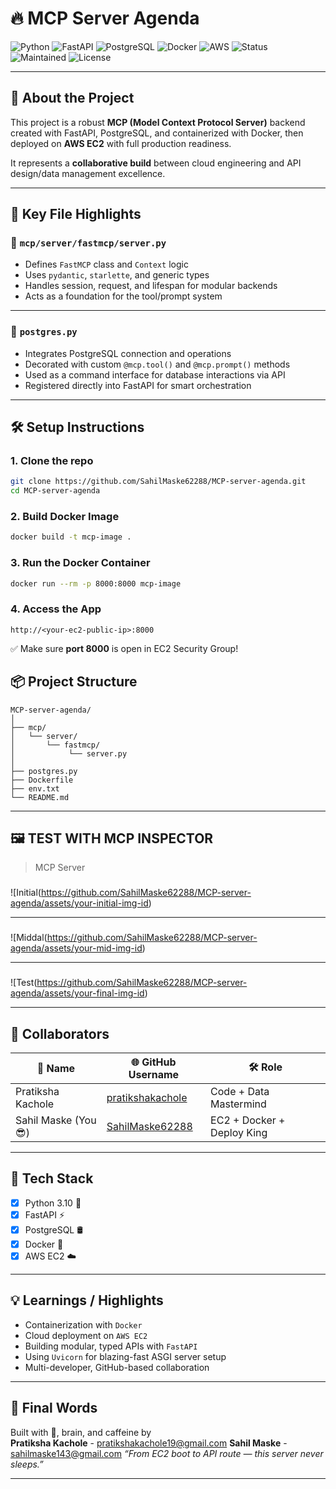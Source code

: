 # 🔥 MCP Server Agenda

![Python](https://img.shields.io/badge/Python-3.10-blue?logo=python)
![FastAPI](https://img.shields.io/badge/FastAPI-Uvicorn-0A9396?logo=fastapi)
![PostgreSQL](https://img.shields.io/badge/PostgreSQL-Relational_DB-blue?logo=postgresql)
![Docker](https://img.shields.io/badge/Docker-Containerized-blue?logo=docker)
![AWS](https://img.shields.io/badge/AWS-EC2-orange?logo=amazon-aws)
![Status](https://img.shields.io/badge/Deployed-LIVE-green)
![Maintained](https://img.shields.io/badge/Maintained-YES-brightgreen)
![License](https://img.shields.io/badge/License-MIT-lightgrey)

---

## 🚀 About the Project

This project is a robust **MCP (Model Context Protocol Server)** backend created with FastAPI, PostgreSQL, and containerized with Docker, then deployed on **AWS EC2** with full production readiness.

It represents a **collaborative build** between cloud engineering and API design/data management excellence.

---

## 📂 Key File Highlights

### 🧠 `mcp/server/fastmcp/server.py`
- Defines `FastMCP` class and `Context` logic
- Uses `pydantic`, `starlette`, and generic types
- Handles session, request, and lifespan for modular backends
- Acts as a foundation for the tool/prompt system

---

### 🧩 `postgres.py`
- Integrates PostgreSQL connection and operations
- Decorated with custom `@mcp.tool()` and `@mcp.prompt()` methods
- Used as a command interface for database interactions via API
- Registered directly into FastAPI for smart orchestration

---

## 🛠️ Setup Instructions

### 1. Clone the repo

```bash
git clone https://github.com/SahilMaske62288/MCP-server-agenda.git
cd MCP-server-agenda
```

### 2. Build Docker Image

```bash
docker build -t mcp-image .
```

### 3. Run the Docker Container

```bash
docker run --rm -p 8000:8000 mcp-image
```

### 4. Access the App

```
http://<your-ec2-public-ip>:8000
```

✅ Make sure **port 8000** is open in EC2 Security Group!



## 📦 Project Structure

```
MCP-server-agenda/
│
├── mcp/
│   └── server/
│       └── fastmcp/
│            └── server.py
│
├── postgres.py
├── Dockerfile
├── env.txt
└── README.md
```
---
## 🖼️ TEST WITH MCP INSPECTOR

> MCP Server

###

![Initial(https://github.com/SahilMaske62288/MCP-server-agenda/assets/your-initial-img-id)

---

###

![Middal(https://github.com/SahilMaske62288/MCP-server-agenda/assets/your-mid-img-id)

---

### 

![Test(https://github.com/SahilMaske62288/MCP-server-agenda/assets/your-final-img-id)

---

## 👥 Collaborators

| 👤 Name              | 🌐 GitHub Username                                          | 🛠️ Role                        |
|----------------------|------------------------------------------------------------|-------------------------------|
| Pratiksha Kachole    | [pratikshakachole](https://github.com/pratikshakachole)   | Code + Data Mastermind        |
| Sahil Maske (You 😎) | [SahilMaske62288](https://github.com/SahilMaske62288)     | EC2 + Docker + Deploy King    |

---

## 🔧 Tech Stack

- [x] Python 3.10 🐍
- [x] FastAPI ⚡
- [x] PostgreSQL 🛢️
- [x] Docker 🐳
- [x] AWS EC2 ☁️

---

## 💡 Learnings / Highlights

- Containerization with `Docker`
- Cloud deployment on `AWS EC2`
- Building modular, typed APIs with `FastAPI`
- Using `Uvicorn` for blazing-fast ASGI server setup
- Multi-developer, GitHub-based collaboration

---


## 🧠 Final Words

Built with 💙, brain, and caffeine by  
**Pratiksha Kachole** - pratikshakachole19@gmail.com 
**Sahil Maske** - sahilmaske143@gmail.com
_“From EC2 boot to API route — this server never sleeps.”_

---

